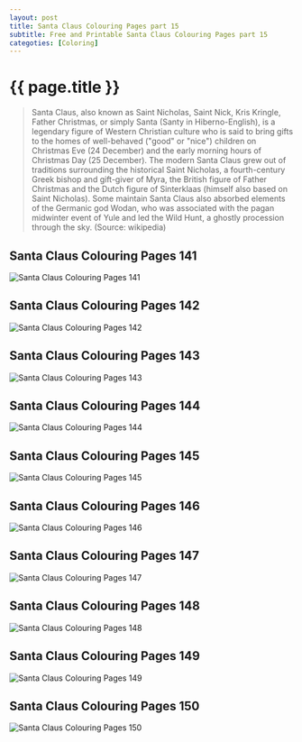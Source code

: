 ```yaml
---
layout: post
title: Santa Claus Colouring Pages part 15
subtitle: Free and Printable Santa Claus Colouring Pages part 15
categoties: [Coloring]
---
```

{{ page.title }}
================
> Santa Claus, also known as Saint Nicholas, Saint Nick, Kris Kringle, Father Christmas, or simply Santa (Santy in Hiberno-English), is a legendary figure of Western Christian culture who is said to bring gifts to the homes of well-behaved ("good" or "nice") children on Christmas Eve (24 December) and the early morning hours of Christmas Day (25 December). The modern Santa Claus grew out of traditions surrounding the historical Saint Nicholas, a fourth-century Greek bishop and gift-giver of Myra, the British figure of Father Christmas and the Dutch figure of Sinterklaas (himself also based on Saint Nicholas). Some maintain Santa Claus also absorbed elements of the Germanic god Wodan, who was associated with the pagan midwinter event of Yule and led the Wild Hunt, a ghostly procession through the sky. (Source: wikipedia)

## Santa Claus Colouring Pages 141
![Santa Claus Colouring Pages 141](https://hoanghabelle.github.io/images/Santa-Claus-Colouring-Pages%20(141).jpg "Santa Claus Colouring Pages 141")

## Santa Claus Colouring Pages 142
![Santa Claus Colouring Pages 142](https://hoanghabelle.github.io/images/Santa-Claus-Colouring-Pages%20(142).jpg "Santa Claus Colouring Pages 142")

## Santa Claus Colouring Pages 143
![Santa Claus Colouring Pages 143](https://hoanghabelle.github.io/images/Santa-Claus-Colouring-Pages%20(143).jpg "Santa Claus Colouring Pages 143")

## Santa Claus Colouring Pages 144
![Santa Claus Colouring Pages 144](https://hoanghabelle.github.io/images/Santa-Claus-Colouring-Pages%20(144).jpg "Santa Claus Colouring Pages 144")

<script async src="//pagead2.googlesyndication.com/pagead/js/adsbygoogle.js"></script><ins class="adsbygoogle" style="display:block" data-ad-format="fluid" data-ad-layout-key="-8i+1w-dq+e9+ft" data-ad-client="ca-pub-6753140515841889" data-ad-slot="6190446671"></ins> <script> (adsbygoogle = window.adsbygoogle || []).push({}); </script>

## Santa Claus Colouring Pages 145
![Santa Claus Colouring Pages 145](https://hoanghabelle.github.io/images/Santa-Claus-Colouring-Pages%20(145).jpg "Santa Claus Colouring Pages 145")

## Santa Claus Colouring Pages 146
![Santa Claus Colouring Pages 146](https://hoanghabelle.github.io/images/Santa-Claus-Colouring-Pages%20(146).jpg "Santa Claus Colouring Pages 146")

## Santa Claus Colouring Pages 147
![Santa Claus Colouring Pages 147](https://hoanghabelle.github.io/images/Santa-Claus-Colouring-Pages%20(147).jpg "Santa Claus Colouring Pages 147")

## Santa Claus Colouring Pages 148
![Santa Claus Colouring Pages 148](https://hoanghabelle.github.io/images/Santa-Claus-Colouring-Pages%20(148).jpg "Santa Claus Colouring Pages 148")

<script async src="//pagead2.googlesyndication.com/pagead/js/adsbygoogle.js"></script><ins class="adsbygoogle" style="display:block" data-ad-format="fluid" data-ad-layout-key="-8i+1w-dq+e9+ft" data-ad-client="ca-pub-6753140515841889" data-ad-slot="6190446671"></ins> <script> (adsbygoogle = window.adsbygoogle || []).push({}); </script>

## Santa Claus Colouring Pages 149
![Santa Claus Colouring Pages 149](https://hoanghabelle.github.io/images/Santa-Claus-Colouring-Pages%20(149).jpg "Santa Claus Colouring Pages 149")

## Santa Claus Colouring Pages 150
![Santa Claus Colouring Pages 150](https://hoanghabelle.github.io/images/Santa-Claus-Colouring-Pages%20(150).jpg "Santa Claus Colouring Pages 150")

